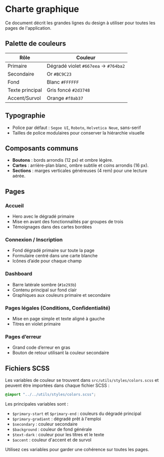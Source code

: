 # Charte graphique

Ce document décrit les grandes lignes du design à utiliser pour toutes les pages de l'application.

## Palette de couleurs

| Rôle            | Couleur                                |
|-----------------|----------------------------------------|
| Primaire        | Dégradé violet `#667eea` → `#764ba2`    |
| Secondaire      | Or `#BC9C23`                           |
| Fond            | Blanc `#FFFFFF`                        |
| Texte principal | Gris foncé `#2d3748`                   |
| Accent/Survol   | Orange `#f8ab37`                       |

## Typographie

- Police par défaut : `Segoe UI`, `Roboto`, `Helvetica Neue`, sans-serif
- Tailles de police modulaires pour conserver la hiérarchie visuelle

## Composants communs

- **Boutons** : bords arrondis (12 px) et ombre légère.
- **Cartes** : arrière-plan blanc, ombre subtile et coins arrondis (16 px).
- **Sections** : marges verticales généreuses (4 rem) pour une lecture aérée.

## Pages

### Accueil
- Hero avec le dégradé primaire
- Mise en avant des fonctionnalités par groupes de trois
- Témoignages dans des cartes bordées

### Connexion / Inscription
- Fond dégradé primaire sur toute la page
- Formulaire centré dans une carte blanche
- Icônes d’aide pour chaque champ

### Dashboard
- Barre latérale sombre (`#1e293b`)
- Contenu principal sur fond clair
- Graphiques aux couleurs primaire et secondaire

### Pages légales (Conditions, Confidentialité)
- Mise en page simple et texte aligné à gauche
- Titres en violet primaire

### Pages d’erreur
- Grand code d’erreur en gras
- Bouton de retour utilisant la couleur secondaire

## Fichiers SCSS

Les variables de couleur se trouvent dans `src/utils/styles/colors.scss` et peuvent être importées dans chaque fichier SCSS :

```scss
@import "../../utils/styles/colors.scss";
```


Les principales variables sont :

- `$primary-start` et `$primary-end` : couleurs du dégradé principal
- `$primary-gradient` : dégradé prêt à l'emploi
- `$secondary` : couleur secondaire
- `$background` : couleur de fond générale
- `$text-dark` : couleur pour les titres et le texte
- `$accent` : couleur d'accent et de survol

Utilisez ces variables pour garder une cohérence sur toutes les pages.




